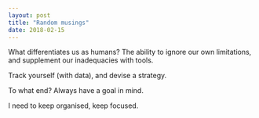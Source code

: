 ```yaml
---
layout: post
title: "Random musings"
date: 2018-02-15
---
```


What differentiates us as humans? The ability to ignore our own limitations, and supplement our inadequacies with tools.

Track yourself (with data), and devise a strategy.

To what end? Always have a goal in mind.

I need to keep organised, keep focused.